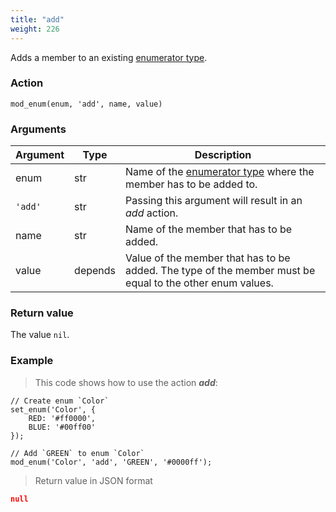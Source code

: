 ```yaml
---
title: "add"
weight: 226
---
```


Adds a member to an existing [enumerator type](../../../data-types/enum).


### Action

`mod_enum(enum, 'add', name, value)`

### Arguments

Argument | Type | Description
-------- | ---- | -----------
enum | str | Name of the [enumerator type](../../../data-types/enum) where the member has to be added to.
`'add'` | str | Passing this argument will result in an *add* action.
name | str | Name of the member that has to be added.
value | depends | Value of the member that has to be added. The type of the member must be equal to the other enum values.

### Return value

The value `nil`.

### Example

> This code shows how to use the action ***add***:

```thingsdb,json_response
// Create enum `Color`
set_enum('Color', {
    RED: '#ff0000',
    BLUE: '#00ff00'
});

// Add `GREEN` to enum `Color`
mod_enum('Color', 'add', 'GREEN', '#0000ff');
```

> Return value in JSON format

```json
null
```
